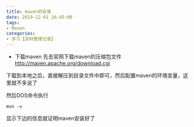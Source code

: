 ```yaml
---
title: maven的安装
date: 2019-12-01 16:45:00
tags:
- Maven
categories:
- 学习【资料整理记录】
---
```


- 下载maven
先去官网下载maven的压缩包文件
http://maven.apache.org/download.cgi

下载到本地之后，直接解压到目录文件中即可，然后配置maven的环境变量，这里就不多说了

然后DOS命令执行

```mvn -v```

显示下边的信息就证明maven安装好了